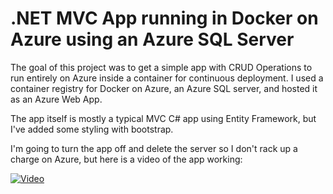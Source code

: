 # .NET MVC App running in Docker on Azure using an Azure SQL Server

The goal of this project was to get a simple app with CRUD Operations to run entirely on Azure inside a container for continuous deployment.
I used a container registry for Docker on Azure, an Azure SQL server, and hosted it as an Azure Web App.

The app itself is mostly a typical MVC C# app using Entity Framework, but I've added some styling with bootstrap.

I'm going to turn the app off and delete the server so I don't rack up a charge on Azure, but here is a video of the app working:

[![Video](https://img.youtube.com/vi/iHHp7uq2DEs/maxresdefault.jpg)](https://youtu.be/iHHp7uq2DEs)

